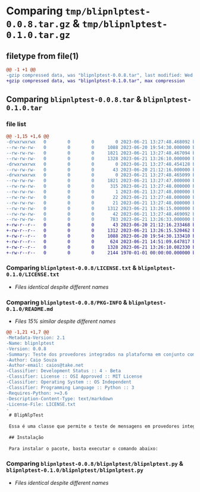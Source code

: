 # Comparing `tmp/blipnlptest-0.0.8.tar.gz` & `tmp/blipnlptest-0.1.0.tar.gz`

## filetype from file(1)

```diff
@@ -1 +1 @@
-gzip compressed data, was "blipnlptest-0.0.8.tar", last modified: Wed Jun 21 13:27:48 2023, max compression
+gzip compressed data, was "blipnlptest-0.1.0.tar", max compression
```

## Comparing `blipnlptest-0.0.8.tar` & `blipnlptest-0.1.0.tar`

### file list

```diff
@@ -1,15 +1,6 @@
-drwxrwxrwx   0        0        0        0 2023-06-21 13:27:48.468092 blipnlptest-0.0.8/
--rw-rw-rw-   0        0        0     1088 2023-06-20 19:54:30.000000 blipnlptest-0.0.8/LICENSE.txt
--rw-rw-rw-   0        0        0     1821 2023-06-21 13:27:48.467094 blipnlptest-0.0.8/PKG-INFO
--rw-rw-rw-   0        0        0     1328 2023-06-21 13:26:10.000000 blipnlptest-0.0.8/README.md
-drwxrwxrwx   0        0        0        0 2023-06-21 13:27:48.454128 blipnlptest-0.0.8/blipnlptest/
--rw-rw-rw-   0        0        0       43 2023-06-20 21:12:16.000000 blipnlptest-0.0.8/blipnlptest/__init__.py
-drwxrwxrwx   0        0        0        0 2023-06-21 13:27:48.465099 blipnlptest-0.0.8/blipnlptest/blipnlptest.egg-info/
--rw-rw-rw-   0        0        0     1821 2023-06-21 13:27:47.000000 blipnlptest-0.0.8/blipnlptest/blipnlptest.egg-info/PKG-INFO
--rw-rw-rw-   0        0        0      315 2023-06-21 13:27:48.000000 blipnlptest-0.0.8/blipnlptest/blipnlptest.egg-info/SOURCES.txt
--rw-rw-rw-   0        0        0        1 2023-06-21 13:27:48.000000 blipnlptest-0.0.8/blipnlptest/blipnlptest.egg-info/dependency_links.txt
--rw-rw-rw-   0        0        0       22 2023-06-21 13:27:48.000000 blipnlptest-0.0.8/blipnlptest/blipnlptest.egg-info/requires.txt
--rw-rw-rw-   0        0        0       21 2023-06-21 13:27:48.000000 blipnlptest-0.0.8/blipnlptest/blipnlptest.egg-info/top_level.txt
--rw-rw-rw-   0        0        0     1312 2023-06-21 13:26:15.000000 blipnlptest-0.0.8/blipnlptest/blipnlptest.py
--rw-rw-rw-   0        0        0       42 2023-06-21 13:27:48.469092 blipnlptest-0.0.8/setup.cfg
--rw-rw-rw-   0        0        0      783 2023-06-21 13:26:33.000000 blipnlptest-0.0.8/setup.py
+-rw-r--r--   0        0        0       43 2023-06-20 21:12:16.233468 blipnlptest-0.1.0/blipnlptest/__init__.py
+-rw-r--r--   0        0        0     1312 2023-06-21 13:26:15.520462 blipnlptest-0.1.0/blipnlptest/blipnlptest.py
+-rw-r--r--   0        0        0     1088 2023-06-20 19:54:30.133410 blipnlptest-0.1.0/LICENSE.txt
+-rw-r--r--   0        0        0      624 2023-06-21 14:51:09.647817 blipnlptest-0.1.0/pyproject.toml
+-rw-r--r--   0        0        0     1328 2023-06-21 13:26:10.082330 blipnlptest-0.1.0/README.md
+-rw-r--r--   0        0        0     2144 1970-01-01 00:00:00.000000 blipnlptest-0.1.0/PKG-INFO
```

### Comparing `blipnlptest-0.0.8/LICENSE.txt` & `blipnlptest-0.1.0/LICENSE.txt`

 * *Files identical despite different names*

### Comparing `blipnlptest-0.0.8/PKG-INFO` & `blipnlptest-0.1.0/README.md`

 * *Files 15% similar despite different names*

```diff
@@ -1,21 +1,7 @@
-Metadata-Version: 2.1
-Name: blipnlptest
-Version: 0.0.8
-Summary: Teste dos provedores integrados na plataforma em conjunto com o Assistente de Conteudo.
-Author: Caio Souza
-Author-email: caios@take.net
-Classifier: Development Status :: 4 - Beta
-Classifier: License :: OSI Approved :: MIT License
-Classifier: Operating System :: OS Independent
-Classifier: Programming Language :: Python :: 3
-Requires-Python: >=3.6
-Description-Content-Type: text/markdown
-License-File: LICENSE.txt
-
 # BlipNlpTest
 
 Essa é uma classe que permite o teste de mensagens em provedores integrados na plataforma, com o retorno do conteúdo cadastrado no Assistente de Conteudo.
 
 ## Instalação
 
 Para instalar o pacote, basta executar o comando abaixo:
```

### Comparing `blipnlptest-0.0.8/blipnlptest/blipnlptest.py` & `blipnlptest-0.1.0/blipnlptest/blipnlptest.py`

 * *Files identical despite different names*

